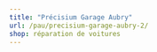 ```yaml
---
title: "Précisium Garage Aubry"
url: /pau/precisium-garage-aubry-2/
shop: réparation de voitures
---
```

